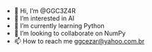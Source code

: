 - 👋 Hi, I’m @GGC3Z4R
- 👀 I’m interested in AI
- 🌱 I’m currently learning Python
- 💞️ I’m looking to collaborate on NumPy
- 📫 How to reach me ggcezar@yahoo.com.br

<!---
GGC3Z4R/GGC3Z4R is a ✨ special ✨ repository because its `README.md` (this file) appears on your GitHub profile.
You can click the Preview link to take a look at your changes.
--->
